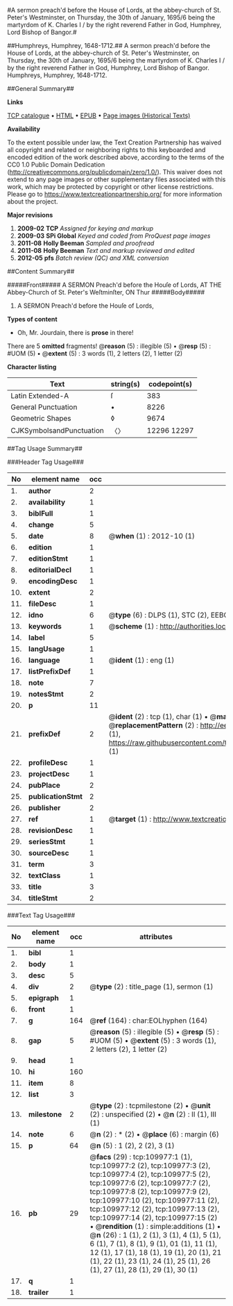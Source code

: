 #A sermon preach'd before the House of Lords, at the abbey-church of St. Peter's Westminster, on Thursday, the 30th of January, 1695/6 being the martyrdom of K. Charles I / by the right reverend Father in God, Humphrey, Lord Bishop of Bangor.#

##Humphreys, Humphrey, 1648-1712.##
A sermon preach'd before the House of Lords, at the abbey-church of St. Peter's Westminster, on Thursday, the 30th of January, 1695/6 being the martyrdom of K. Charles I / by the right reverend Father in God, Humphrey, Lord Bishop of Bangor.
Humphreys, Humphrey, 1648-1712.

##General Summary##

**Links**

[TCP catalogue](http://www.ota.ox.ac.uk/tcp/)  • 
[HTML](http://tei.it.ox.ac.uk/tcp/Texts-HTML/free/A45/A45168.html)  • 
[EPUB](http://tei.it.ox.ac.uk/tcp/Texts-EPUB/free/A45/A45168.epub) • 
[Page images (Historical Texts)](https://historicaltexts.jisc.ac.uk/eebo-27124216e)

**Availability**

To the extent possible under law, the Text Creation Partnership has waived all copyright and related or neighboring rights to this keyboarded and encoded edition of the work described above, according to the terms of the CC0 1.0 Public Domain Dedication (http://creativecommons.org/publicdomain/zero/1.0/). This waiver does not extend to any page images or other supplementary files associated with this work, which may be protected by copyright or other license restrictions. Please go to https://www.textcreationpartnership.org/ for more information about the project.

**Major revisions**

1. __2009-02__ __TCP__ *Assigned for keying and markup*
1. __2009-03__ __SPi Global__ *Keyed and coded from ProQuest page images*
1. __2011-08__ __Holly Beeman__ *Sampled and proofread*
1. __2011-08__ __Holly Beeman__ *Text and markup reviewed and edited*
1. __2012-05__ __pfs__ *Batch review (QC) and XML conversion*

##Content Summary##

#####Front#####
A SERMON Preach'd before the Houſe of Lords, AT THE Abbey-Church of St. Peter's Weſtminſter, ON Thur
#####Body#####

1. A SERMON Preach'd before the Houſe of Lords,

**Types of content**

  * Oh, Mr. Jourdain, there is **prose** in there!

There are 5 **omitted** fragments! 
 @__reason__ (5) : illegible (5)  •  @__resp__ (5) : #UOM (5)  •  @__extent__ (5) : 3 words (1), 2 letters (2), 1 letter (2)

**Character listing**


|Text|string(s)|codepoint(s)|
|---|---|---|
|Latin Extended-A|ſ|383|
|General Punctuation|•|8226|
|Geometric Shapes|◊|9674|
|CJKSymbolsandPunctuation|〈〉|12296 12297|

##Tag Usage Summary##

###Header Tag Usage###

|No|element name|occ|attributes|
|---|---|---|---|
|1.|__author__|2||
|2.|__availability__|1||
|3.|__biblFull__|1||
|4.|__change__|5||
|5.|__date__|8| @__when__ (1) : 2012-10 (1)|
|6.|__edition__|1||
|7.|__editionStmt__|1||
|8.|__editorialDecl__|1||
|9.|__encodingDesc__|1||
|10.|__extent__|2||
|11.|__fileDesc__|1||
|12.|__idno__|6| @__type__ (6) : DLPS (1), STC (2), EEBO-CITATION (1), OCLC (1), VID (1)|
|13.|__keywords__|1| @__scheme__ (1) : http://authorities.loc.gov/ (1)|
|14.|__label__|5||
|15.|__langUsage__|1||
|16.|__language__|1| @__ident__ (1) : eng (1)|
|17.|__listPrefixDef__|1||
|18.|__note__|7||
|19.|__notesStmt__|2||
|20.|__p__|11||
|21.|__prefixDef__|2| @__ident__ (2) : tcp (1), char (1)  •  @__matchPattern__ (2) : ([0-9\-]+):([0-9IVX]+) (1), (.+) (1)  •  @__replacementPattern__ (2) : http://eebo.chadwyck.com/downloadtiff?vid=$1&page=$2 (1), https://raw.githubusercontent.com/textcreationpartnership/Texts/master/tcpchars.xml#$1 (1)|
|22.|__profileDesc__|1||
|23.|__projectDesc__|1||
|24.|__pubPlace__|2||
|25.|__publicationStmt__|2||
|26.|__publisher__|2||
|27.|__ref__|1| @__target__ (1) : http://www.textcreationpartnership.org/docs/. (1)|
|28.|__revisionDesc__|1||
|29.|__seriesStmt__|1||
|30.|__sourceDesc__|1||
|31.|__term__|3||
|32.|__textClass__|1||
|33.|__title__|3||
|34.|__titleStmt__|2||


###Text Tag Usage###

|No|element name|occ|attributes|
|---|---|---|---|
|1.|__bibl__|1||
|2.|__body__|1||
|3.|__desc__|5||
|4.|__div__|2| @__type__ (2) : title_page (1), sermon (1)|
|5.|__epigraph__|1||
|6.|__front__|1||
|7.|__g__|164| @__ref__ (164) : char:EOLhyphen (164)|
|8.|__gap__|5| @__reason__ (5) : illegible (5)  •  @__resp__ (5) : #UOM (5)  •  @__extent__ (5) : 3 words (1), 2 letters (2), 1 letter (2)|
|9.|__head__|1||
|10.|__hi__|160||
|11.|__item__|8||
|12.|__list__|3||
|13.|__milestone__|2| @__type__ (2) : tcpmilestone (2)  •  @__unit__ (2) : unspecified (2)  •  @__n__ (2) : II (1), III (1)|
|14.|__note__|6| @__n__ (2) : * (2)  •  @__place__ (6) : margin (6)|
|15.|__p__|64| @__n__ (5) : 1 (2), 2 (2), 3 (1)|
|16.|__pb__|29| @__facs__ (29) : tcp:109977:1 (1), tcp:109977:2 (2), tcp:109977:3 (2), tcp:109977:4 (2), tcp:109977:5 (2), tcp:109977:6 (2), tcp:109977:7 (2), tcp:109977:8 (2), tcp:109977:9 (2), tcp:109977:10 (2), tcp:109977:11 (2), tcp:109977:12 (2), tcp:109977:13 (2), tcp:109977:14 (2), tcp:109977:15 (2)  •  @__rendition__ (1) : simple:additions (1)  •  @__n__ (26) : 1 (1), 2 (1), 3 (1), 4 (1), 5 (1), 6 (1), 7 (1), 8 (1), 9 (1), 01 (1), 11 (1), 12 (1), 17 (1), 18 (1), 19 (1), 20 (1), 21 (1), 22 (1), 23 (1), 24 (1), 25 (1), 26 (1), 27 (1), 28 (1), 29 (1), 30 (1)|
|17.|__q__|1||
|18.|__trailer__|1||
